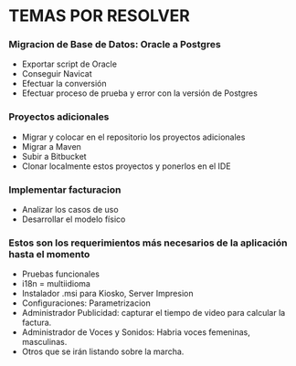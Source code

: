 # TEMAS POR RESOLVER #


### Migracion de Base de Datos: Oracle a Postgres ###

* Exportar script de Oracle
* Conseguir Navicat
* Efectuar la conversión
* Efectuar proceso de prueba y error con la versión de Postgres

### Proyectos adicionales ###

* Migrar y colocar en el repositorio los proyectos adicionales
* Migrar a Maven
* Subir a Bitbucket
* Clonar localmente estos proyectos y ponerlos en el IDE

### Implementar facturacion ###

* Analizar los casos de uso
* Desarrollar el modelo físico 

### Estos son los requerimientos más necesarios de la aplicación hasta el momento ###

* Pruebas funcionales
* i18n = multiidioma
* Instalador .msi para Kiosko, Server Impresion
* Configuraciones: Parametrizacion
* Administrador Publicidad: capturar el tiempo de video para calcular la factura. 
* Administrador de Voces y Sonidos:  Habria voces femeninas, masculinas.
* Otros que se irán listando sobre la marcha.